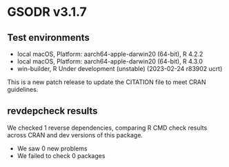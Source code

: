 # GSODR v3.1.7

## Test environments

 - local macOS, Platform: aarch64-apple-darwin20 (64-bit), R 4.2.2
 - local macOS, Platform: aarch64-apple-darwin20 (64-bit), R 4.3.0
 - win-builder, R Under development (unstable) (2023-02-24 r83902 ucrt)

This is a new patch release to update the CITATION file to meet CRAN guidelines.

## revdepcheck results

We checked 1 reverse dependencies, comparing R CMD check results across CRAN and dev versions of this package.

 * We saw 0 new problems
 * We failed to check 0 packages
